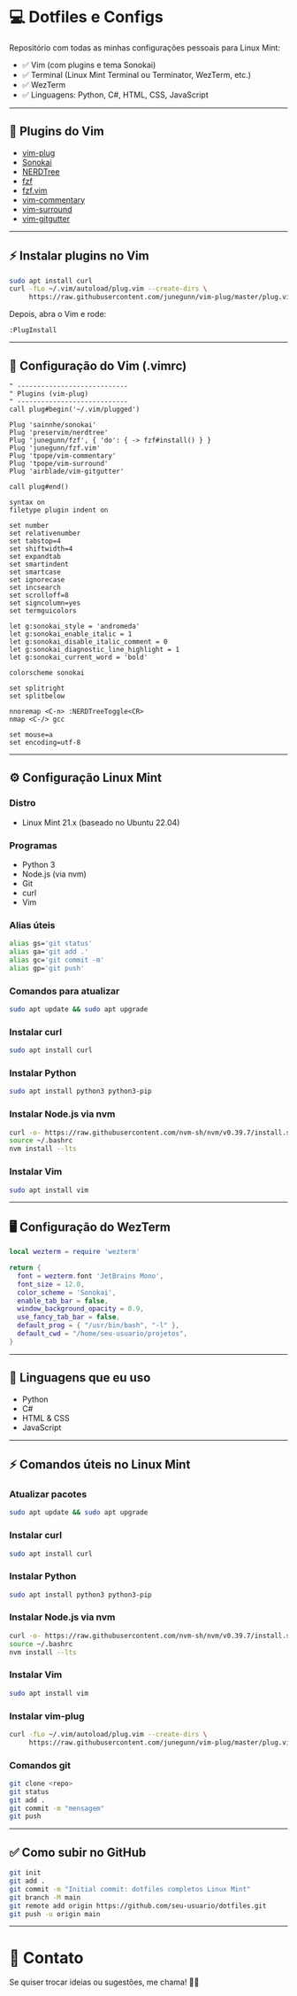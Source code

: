 
# 💻 Dotfiles e Configs

Repositório com todas as minhas configurações pessoais para Linux Mint:

- ✅ Vim (com plugins e tema Sonokai)
- ✅ Terminal (Linux Mint Terminal ou Terminator, WezTerm, etc.)
- ✅ WezTerm
- ✅ Linguagens: Python, C#, HTML, CSS, JavaScript

---

## 🎨 Plugins do Vim

- [vim-plug](https://github.com/junegunn/vim-plug)
- [Sonokai](https://github.com/sainnhe/sonokai)
- [NERDTree](https://github.com/preservim/nerdtree)
- [fzf](https://github.com/junegunn/fzf)
- [fzf.vim](https://github.com/junegunn/fzf.vim)
- [vim-commentary](https://github.com/tpope/vim-commentary)
- [vim-surround](https://github.com/tpope/vim-surround)
- [vim-gitgutter](https://github.com/airblade/vim-gitgutter)

---

## ⚡ Instalar plugins no Vim

```bash
sudo apt install curl
curl -fLo ~/.vim/autoload/plug.vim --create-dirs \
     https://raw.githubusercontent.com/junegunn/vim-plug/master/plug.vim
```

Depois, abra o Vim e rode:

```vim
:PlugInstall
```

---

## 📄 Configuração do Vim (.vimrc)

```vim
" ----------------------------
" Plugins (vim-plug)
" ----------------------------
call plug#begin('~/.vim/plugged')

Plug 'sainnhe/sonokai'
Plug 'preservim/nerdtree'
Plug 'junegunn/fzf', { 'do': { -> fzf#install() } }
Plug 'junegunn/fzf.vim'
Plug 'tpope/vim-commentary'
Plug 'tpope/vim-surround'
Plug 'airblade/vim-gitgutter'

call plug#end()

syntax on
filetype plugin indent on

set number
set relativenumber
set tabstop=4
set shiftwidth=4
set expandtab
set smartindent
set smartcase
set ignorecase
set incsearch
set scrolloff=8
set signcolumn=yes
set termguicolors

let g:sonokai_style = 'andromeda'
let g:sonokai_enable_italic = 1
let g:sonokai_disable_italic_comment = 0
let g:sonokai_diagnostic_line_highlight = 1
let g:sonokai_current_word = 'bold'

colorscheme sonokai

set splitright
set splitbelow

nnoremap <C-n> :NERDTreeToggle<CR>
nmap <C-/> gcc

set mouse=a
set encoding=utf-8
```

---

## ⚙️ Configuração Linux Mint

### Distro

- Linux Mint 21.x (baseado no Ubuntu 22.04)

### Programas

- Python 3
- Node.js (via nvm)
- Git
- curl
- Vim

### Alias úteis

```bash
alias gs='git status'
alias ga='git add .'
alias gc='git commit -m'
alias gp='git push'
```

### Comandos para atualizar

```bash
sudo apt update && sudo apt upgrade
```

### Instalar curl

```bash
sudo apt install curl
```

### Instalar Python

```bash
sudo apt install python3 python3-pip
```

### Instalar Node.js via nvm

```bash
curl -o- https://raw.githubusercontent.com/nvm-sh/nvm/v0.39.7/install.sh | bash
source ~/.bashrc
nvm install --lts
```

### Instalar Vim

```bash
sudo apt install vim
```

---

## 🖥️ Configuração do WezTerm

```lua
local wezterm = require 'wezterm'

return {
  font = wezterm.font 'JetBrains Mono',
  font_size = 12.0,
  color_scheme = 'Sonokai',
  enable_tab_bar = false,
  window_background_opacity = 0.9,
  use_fancy_tab_bar = false,
  default_prog = { "/usr/bin/bash", "-l" },
  default_cwd = "/home/seu-usuario/projetos",
}
```

---

## 🚀 Linguagens que eu uso

- Python
- C#
- HTML & CSS
- JavaScript

---

## ⚡ Comandos úteis no Linux Mint

### Atualizar pacotes

```bash
sudo apt update && sudo apt upgrade
```

### Instalar curl

```bash
sudo apt install curl
```

### Instalar Python

```bash
sudo apt install python3 python3-pip
```

### Instalar Node.js via nvm

```bash
curl -o- https://raw.githubusercontent.com/nvm-sh/nvm/v0.39.7/install.sh | bash
source ~/.bashrc
nvm install --lts
```

### Instalar Vim

```bash
sudo apt install vim
```

### Instalar vim-plug

```bash
curl -fLo ~/.vim/autoload/plug.vim --create-dirs \
     https://raw.githubusercontent.com/junegunn/vim-plug/master/plug.vim
```

### Comandos git

```bash
git clone <repo>
git status
git add .
git commit -m "mensagem"
git push
```

---

## ✅ Como subir no GitHub

```bash
git init
git add .
git commit -m "Initial commit: dotfiles completos Linux Mint"
git branch -M main
git remote add origin https://github.com/seu-usuario/dotfiles.git
git push -u origin main
```

---

# 💬 Contato

Se quiser trocar ideias ou sugestões, me chama! 🚀🔥
